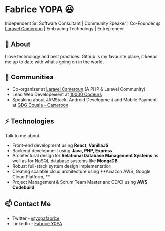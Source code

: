 # Fabrice YOPA 😃
Independent Sr. Software Consultant | Community Speaker | Co-Founder @ [Laravel Cameroon](https://laravel.cm) | Embracing Technology | Entrepreneer

## 🧐 About
I love technology and best practices. Github is my favourite place, it keeps me up to date with what's going on in the world.

## 👯 Communities
- Co-organizer at [Laravel Cameroun](https://laravel.cm) (A PHP & Laravel Community)
- Lead Web Developement at [10000 Codeurs](https://10000codeurs.com/)
- Speaking about JAMStack, Android Development and Mobile Payment at [GDG Douala - Cameroon](https://devfest.gdgdouala.com/)


## ⚡ Technologies
Talk to me about
- Front-end development using **React, VanillaJS**
- Backend development using **Java, PHP, Express**
- Architectural design for **Relational Database Management Systems** as well as for NoSQL database systems like **MongoDB**
- Robust full-stack system design implementation
- Creating scalable cloud architecture using **Amazon AWS, Google Cloud Platform, **
- Project Management & Scrum Team Master and CD/CI using **AWS Codebuild**

## 📫 Contact Me
- Twitter - [@yopafabrice](https://twitter.com/yopafabrice)
- LinkedIn - [Fabrice YOPA](https://www.linkedin.com/in/fabriceyopa/)
